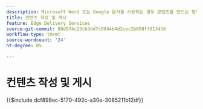 ```yaml
---
description: Microsoft Word 또는 Google 문서를 사용하는 경우 콘텐츠를 만드는 방법을 이미 알고 있습니다.
title: 컨텐츠 작성 및 게시
feature: Edge Delivery Services
source-git-commit: 80d974c23cb3dd7c0844b4d2cec2b608ff813438
workflow-type: tm+mt
source-wordcount: '24'
ht-degree: 0%

---
```


# 컨텐츠 작성 및 게시

{{$include dcf898ec-5170-492c-a30e-3085211b12df}}